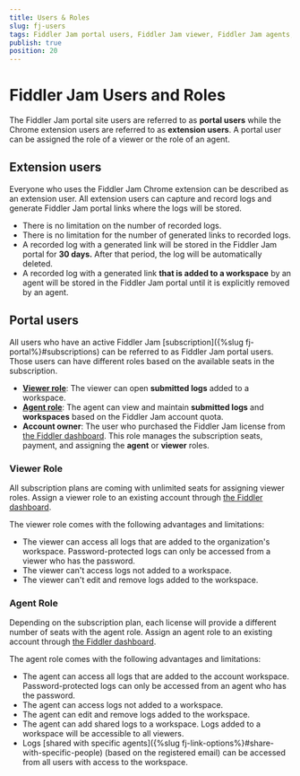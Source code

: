 ```yaml
---
title: Users & Roles
slug: fj-users
tags: Fiddler Jam portal users, Fiddler Jam viewer, Fiddler Jam agents, Jam extension users
publish: true
position: 20
---
```



# Fiddler Jam Users and Roles

The Fiddler Jam portal site users are referred to as **portal users** while the Chrome extension users are referred to as **extension users**. A portal user can be assigned the role of a viewer or the role of an agent.

## Extension users 

Everyone who uses the Fiddler Jam Chrome extension can be described as an extension user. All extension users can capture and record logs and generate Fiddler Jam portal links where the logs will be stored. 
- There is no limitation on the number of recorded logs.
- There is no limitation for the number of generated links to recorded logs.
- A recorded log with a generated link will be stored in the Fiddler Jam portal for **30 days.** After that period, the log will be automatically deleted.
- A recorded log with a generated link **that is added to a workspace** by an agent will be stored in the Fiddler Jam portal until it is explicitly removed by an agent.

## Portal users

All users who have an active Fiddler Jam [subscription]({%slug fj-portal%}#subscriptions) can be referred to as Fiddler Jam portal users. Those users can have different roles based on the available seats in the subscription.

- [**Viewer role**](#viewer-role): The viewer can open **submitted logs** added to a workspace.
- [**Agent role**](#agent-role): The agent can view and maintain **submitted logs** and **workspaces** based on the Fiddler Jam account quota.
- **Account owner**: The user who purchased the Fiddler Jam license from [the Fiddler dashboard](https://dashboard.getfiddler.com/). This role manages the subscription seats, payment, and assigning the **agent** or **viewer** roles.


### Viewer Role

All subscription plans are coming with unlimited seats for assigning viewer roles. Assign a viewer role to an existing account through [the Fiddler dashboard](https://dashboard.getfiddler.com).

The viewer role comes with the following advantages and limitations:

- The viewer can access all logs that are added to the organization's workspace. Password-protected logs can only be accessed from a viewer who has the password.
- The viewer can't access logs not added to a workspace.
- The viewer can't edit and remove logs added to the workspace.


### Agent Role

Depending on the subscription plan, each license will provide a different number of seats with the agent role. Assign an agent role to an existing account through [the Fiddler dashboard](https://dashboard.getfiddler.com).

The agent role comes with the following advantages and limitations:

- The agent can access all logs that are added to the account workspace. Password-protected logs can only be accessed from an agent who has the password.
- The agent can access logs not added to a workspace.
- The agent can edit and remove logs added to the workspace.
- The agent can add shared logs to a workspace. Logs added to a workspace will be accessible to all viewers.
- Logs [shared with specific agents]({%slug fj-link-options%}#share-with-specific-people) (based on the registered email) can be accessed from all users with access to the workspace.
